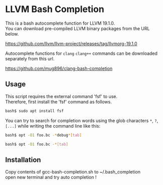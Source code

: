 # LLVM Bash Completion

This is a bash autocomplete function for LLVM 19.1.0.  
You can download pre-compiled LLVM binary packages from the URL below.  

https://github.com/llvm/llvm-project/releases/tag/llvmorg-19.1.0


Autocomplete functions for `clang` `clang++` commands can be downloaded separately
from this url.  

https://github.com/mug896/clang-bash-completion



## Usage


This script requires the external command 'fsf' to use.  
Therefore, first install the 'fsf' command as follows.  

```sh
bash$ sudo apt install fsf
```

You can try to search for completion words using the glob characters 
`*`, `?`, `[...]` while writing the command line like this:

```sh
bash$ opt -O1 foo.bc -*debug*[tab]

bash$ opt -O1 foo.bc -*[tab]
```


## Installation

Copy contents of gcc-bash-completion.sh to ~/.bash_completion  
open new terminal and try auto completion !


